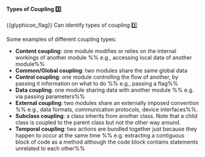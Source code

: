 <div id="title">

#### Types of Coupling :three:

</div>

<span id="prereqs"><dynamic-panel src="../what/unit-inElsewhere-asFlat.md" boilerplate header="%%{{glyphicon_education}} Design → Design Fundamentals → Coupling → What%%" /></span>

<span id="outcomes">{{glyphicon_flag}} Can identify types of coupling :three:</span>

<div id="body">

Some examples of different coupling types:

* **Content coupling**: one module modifies or relies on the internal workings of another module %%&nbsp;e.g., accessing local data of another module%% 
* **Common/Global coupling**: two modules share the same global data 
* **Control coupling**: one module controlling the flow of another, by passing it information on what to do %%&nbsp;e.g., passing a flag%%
* **Data coupling**: one module sharing data with another module %%&nbsp;e.g. via passing parameters%% 
* **External coupling**: two modules share an externally imposed convention %%&nbsp;e.g., data formats, communication protocols, device interfaces%%. 
* **Subclass coupling**: a class inherits from another class. Note that a child class is coupled to the parent class but not the other way around.
* **Temporal coupling**: two actions are bundled together just because they happen to occur at the same time %%&nbsp;e.g. extracting a contiguous block of code as a method although the code block contains statements unrelated to each other%%

</div>

<div id="extras">
</div>